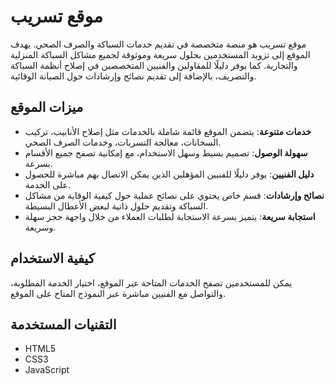 # موقع تسريب

موقع تسريب هو منصة متخصصة في تقديم خدمات السباكة والصرف الصحي. يهدف الموقع إلى تزويد المستخدمين بحلول سريعة وموثوقة لجميع مشاكل السباكة المنزلية والتجارية. كما يوفر دليلًا للمقاولين والفنيين المتخصصين في إصلاح أنظمة السباكة والتصريف، بالإضافة إلى تقديم نصائح وإرشادات حول الصيانة الوقائية.

## ميزات الموقع

- **خدمات متنوعة**: يتضمن الموقع قائمة شاملة بالخدمات مثل إصلاح الأنابيب، تركيب السخانات، معالجة التسربات، وخدمات الصرف الصحي.
- **سهولة الوصول**: تصميم بسيط وسهل الاستخدام، مع إمكانية تصفح جميع الأقسام بسرعة.
- **دليل الفنيين**: يوفر دليلًا للفنيين المؤهلين الذين يمكن الاتصال بهم مباشرة للحصول على الخدمة.
- **نصائح وإرشادات**: قسم خاص يحتوي على نصائح عملية حول كيفية الوقاية من مشاكل السباكة وتقديم حلول ذاتية لبعض الأعطال البسيطة.
- **استجابة سريعة**: يتميز بسرعة الاستجابة لطلبات العملاء من خلال واجهة حجز سهلة وسريعة.

## كيفية الاستخدام

يمكن للمستخدمين تصفح الخدمات المتاحة عبر الموقع، اختيار الخدمة المطلوبة، والتواصل مع الفنيين مباشرة عبر النموذج المتاح على الموقع. 

## التقنيات المستخدمة

- HTML5
- CSS3
- JavaScript
